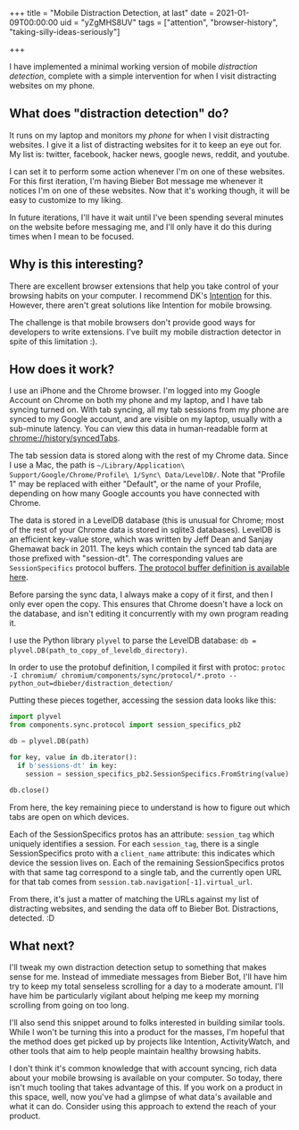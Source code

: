+++
title = "Mobile Distraction Detection, at last"
date = 2021-01-09T00:00:00
uid = "yZgMHS8UV"
tags = ["attention", "browser-history", "taking-silly-ideas-seriously"]

+++

I have implemented a minimal working version of mobile _distraction detection_, complete with a simple intervention for when I visit distracting websites on my phone.

## What does "distraction detection" do?

It runs on my laptop and monitors my _phone_ for when I visit distracting websites. I give it a list of distracting websites for it to keep an eye out for. My list is: twitter, facebook, hacker news, google news, reddit, and youtube.

I can set it to perform some action whenever I'm on one of these websites. For this first iteration, I'm having Bieber Bot message me whenever it notices I'm on one of these websites. Now that it's working though, it will be easy to customize to my liking.

In future iterations, I'll have it wait until I've been spending several minutes on the website before messaging me, and I'll only have it do this during times when I mean to be focused.

## Why is this interesting?

There are excellent browser extensions that help you take control of your browsing habits on your computer. I recommend DK's [Intention](https://getintention.com) for this. However, there aren't great solutions like Intention for mobile browsing.

The challenge is that mobile browsers don't provide good ways for developers to write extensions. I've built my mobile distraction detector in spite of this limitation :).

## How does it work?

I use an iPhone and the Chrome browser. I'm logged into my Google Account on Chrome on both my phone and my laptop, and I have tab syncing turned on. With tab syncing, all my tab sessions from my phone are synced to my Google account, and are visible on my laptop, usually with a sub-minute latency. You can view this data in human-readable form at [chrome://history/syncedTabs](chrome://history/syncedTabs).

The tab session data is stored along with the rest of my Chrome data. Since I use a Mac, the path is `~/Library/Application\ Support/Google/Chrome/Profile\ 1/Sync\ Data/LevelDB/`. Note that "Profile 1" may be replaced with either "Default", or the name of your Profile, depending on how many Google accounts you have connected with Chrome.

The data is stored in a LevelDB database (this is unusual for Chrome; most of the rest of your Chrome data is stored in sqlite3 databases). LevelDB is an efficient key-value store, which was written by Jeff Dean and Sanjay Ghemawat back in 2011. The keys which contain the synced tab data are those prefixed with "session-dt". The corresponding values are `SessionSpecifics` protocol buffers. [The protocol buffer definition is available here](https://source.chromium.org/chromium/chromium/src/+/master:components/sync/protocol/session_specifics.proto).

Before parsing the sync data, I always make a copy of it first, and then I only ever open the copy. This ensures that Chrome doesn't have a lock on the database, and isn't editing it concurrently with my own program reading it.

I use the Python library `plyvel` to parse the LevelDB database: `db = plyvel.DB(path_to_copy_of_leveldb_directory)`.

In order to use the protobuf definition, I compiled it first with protoc: `protoc -I chromium/ chromium/components/sync/protocol/*.proto --python_out=dbieber/distraction_detection/`

Putting these pieces together, accessing the session data looks like this:

```python
import plyvel
from components.sync.protocol import session_specifics_pb2

db = plyvel.DB(path)

for key, value in db.iterator():
  if b'sessions-dt' in key:
	session = session_specifics_pb2.SessionSpecifics.FromString(value)

db.close()
```

From here, the key remaining piece to understand is how to figure out which tabs are open on which devices.

Each of the SessionSpecifics protos has an attribute: `session_tag` which uniquely identifies a session. For each `session_tag`, there is a single SessionSpecifics proto with a `client_name` attribute: this indicates which device the session lives on. Each of the remaining SessionSpecifics protos with that same tag correspond to a single tab, and the currently open URL for that tab comes from `session.tab.navigation[-1].virtual_url`.

From there, it's just a matter of matching the URLs against my list of distracting websites, and sending the data off to Bieber Bot. Distractions, detected. :D

## What next?

I'll tweak my own distraction detection setup to something that makes sense for me. Instead of immediate messages from Bieber Bot, I'll have him try to keep my total senseless scrolling for a day to a moderate amount. I'll have him be particularly vigilant about helping me keep my morning scrolling from going on too long.

I'll also send this snippet around to folks interested in building similar tools. While I won't be turning this into a product for the masses, I'm hopeful that the method does get picked up by projects like Intention, ActivityWatch, and other tools that aim to help people maintain healthy browsing habits.

I don't think it's common knowledge that with account syncing, rich data about your mobile browsing is available on your computer. So today, there isn't much tooling that takes advantage of this. If you work on a product in this space, well, now you've had a glimpse of what data's available and what it can do. Consider using this approach to extend the reach of your product.
